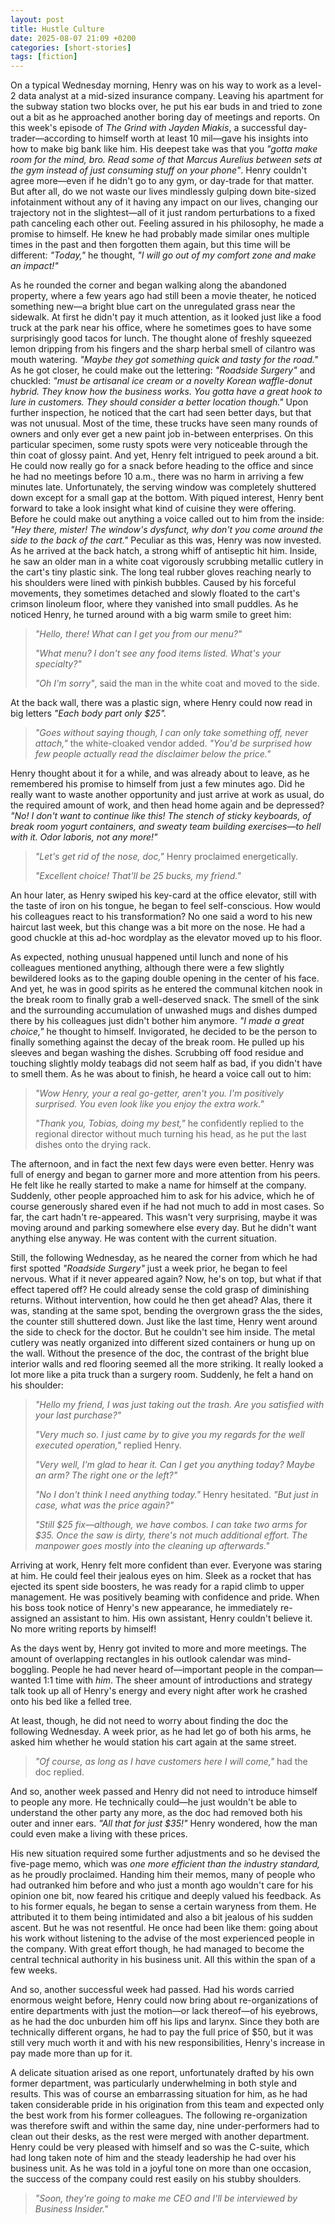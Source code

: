 ```yaml
---
layout: post
title: Hustle Culture
date: 2025-08-07 21:09 +0200
categories: [short-stories]
tags: [fiction]
---
```


On a typical Wednesday morning, Henry was on his way to work as a level-2 data analyst at a mid-sized insurance company. Leaving his apartment for the subway station two blocks over, he put his ear buds in and tried to zone out a bit as he approached another boring day of meetings and reports. On this week's episode of _The Grind with Jayden Miakis_, a successful day-trader—according to himself worth at least 10 mil—gave his insights into how to make big bank like him. His deepest take was that you _"gotta make room for the mind, bro. Read some of that Marcus Aurelius between sets at the gym instead of just consuming stuff on your phone"_. Henry couldn't agree more—even if he didn't go to any gym, or day-trade for that matter. But after all, do we not waste our lives mindlessly gulping down bite-sized infotainment without any of it having any impact on our lives, changing our trajectory not in the slightest—all of it just random perturbations to a fixed path canceling each other out. Feeling assured in his philosophy, he made a promise to himself. He knew he had probably made similar ones multiple times in the past and then forgotten them again, but this time will be different: _"Today,"_ he thought, _"I will go out of my comfort zone and make an impact!"_

As he rounded the corner and began walking along the abandoned property, where a few years ago had still been a movie theater, he noticed something new—a bright blue cart on the unregulated grass near the sidewalk. At first he didn't pay it much attention, as it looked just like a food truck at the park near his office, where he sometimes goes to have some surprisingly good tacos for lunch. The thought alone of freshly squeezed lemon dripping from his fingers and the sharp herbal smell of cilantro was mouth watering. _"Maybe they got something quick and tasty for the road."_ As he got closer, he could make out the lettering: *"Roadside Surgery"* and chuckled: _"must be artisanal ice cream or a novelty Korean waffle-donut hybrid. They know how the business works. You gotta have a great hook to lure in customers. They should consider a better location though."_ Upon further inspection, he noticed that the cart had seen better days, but that was not unusual. Most of the time, these trucks have seen many rounds of owners and only ever get a new paint job in-between enterprises. On this particular specimen, some rusty spots were very noticeable through the thin coat of glossy paint. And yet, Henry felt intrigued to peek around a bit. He could now really go for a snack before heading to the office and since he had no meetings before 10 a.m., there was no harm in arriving a few minutes late. Unfortunately, the serving window was completely shuttered down except for a small gap at the bottom. With piqued interest, Henry bent forward to take a look insight what kind of cuisine they were offering. Before he could make out anything a voice called out to him from the inside: _"Hey there, mister! The window's dysfunct, why don't you come around the side to the back of the cart."_ Peculiar as this was, Henry was now invested. As he arrived at the back hatch, a strong whiff of antiseptic hit him. Inside, he saw an older man in a white coat vigorously scrubbing metallic cutlery in the cart's tiny plastic sink. The long teal rubber gloves reaching nearly to his shoulders were lined with pinkish bubbles. Caused by his forceful movements, they sometimes detached and slowly floated to the cart's crimson linoleum floor, where they vanished into small puddles. As he noticed Henry, he turned around with a big warm smile to greet him: 

> _"Hello, there! What can I get you from our menu?"_
>
> _"What menu? I don't see any food items listed. What's your specialty?"_
>
> _"Oh I'm sorry"_, said the man in the white coat and moved to the side.
>

At the back wall, there was a plastic sign, where Henry could now read in big letters _"Each body part only $25"._

> _"Goes without saying though, I can only take something off, never attach,"_ the white-cloaked vendor added. _"You'd be surprised how few people actually read the disclaimer below the price."_
>

Henry thought about it for a while, and was already about to leave, as he remembered his promise to himself from just a few minutes ago. Did he really want to waste another opportunity and just arrive at work as usual, do the required amount of work, and then head home again and be depressed? _"No! I don't want to continue like this! The stench of sticky keyboards, of break room yogurt containers, and sweaty team building exercises—to hell with it. Odor laboris, not any more!"_ 

> _"Let's get rid of the nose, doc,"_ Henry proclaimed energetically.
>
> _"Excellent choice! That'll be 25 bucks, my friend."_
>

An hour later, as Henry swiped his key-card at the office elevator, still with the taste of iron on his tongue, he began to feel self-conscious. How would his colleagues react to his transformation? No one said a word to his new haircut last week, but this change was a bit more on the nose. He had a good chuckle at this ad-hoc wordplay as the elevator moved up to his floor. 

As expected, nothing unusual happened until lunch and none of his colleagues mentioned anything, although there were a few slightly bewildered looks as to the gaping double opening in the center of his face. And yet, he was in good spirits as he entered the communal kitchen nook in the break room to finally grab a well-deserved snack. The smell of the sink and the surrounding accumulation of unwashed mugs and dishes dumped there by his colleagues just didn't bother him anymore. _"I made a great choice,"_ he thought to himself. Invigorated, he decided to be the person to finally something against the decay of the break room. He pulled up his sleeves and began washing the dishes. Scrubbing off food residue and touching slightly moldy teabags did not seem half as bad, if you didn't have to smell them. As he was about to finish, he heard a voice call out to him:

> _"Wow Henry, your a real go-getter, aren't you. I'm positively surprised. You even look like you enjoy the extra work."_
>
> _"Thank you, Tobias, doing my best,"_ he confidently replied to the regional director without much turning his head, as he put the last dishes onto the drying rack.
>

The afternoon, and in fact the next few days were even better. Henry was full of energy and began to garner more and more attention from his peers. He felt like he really started to make a name for himself at the company. Suddenly, other people approached him to ask for his advice, which he of course generously shared even if he had not much to add in most cases. So far, the cart hadn't re-appeared. This wasn't very surprising, maybe it was moving around and parking somewhere else every day. But he didn't want anything else anyway. He was content with the current situation.

Still, the following Wednesday, as he neared the corner from which he had first spotted *"Roadside Surgery"* just a week prior, he began to feel nervous. What if it never appeared again? Now, he's on top, but what if that effect tapered off? He could already sense the cold grasp of diminishing returns. Without intervention, how could he then get ahead? Alas, there it was, standing at the same spot, bending the overgrown grass the the sides, the counter still shuttered down. Just like the last time, Henry went around the side to check for the doctor. But he couldn't see him inside. The metal cutlery was neatly organized into different sized containers or hung up on the wall. Without the presence of the doc, the contrast of the bright blue interior walls and red flooring seemed all the more striking. It really looked a lot more like a pita truck than a surgery room. Suddenly, he felt a hand on his shoulder:

> _"Hello my friend, I was just taking out the trash. Are you satisfied with your last purchase?"_
>
> _"Very much so. I just came by to give you my regards for the well executed operation,"_ replied Henry.
>
> _"Very well, I'm glad to hear it. Can I get you anything today? Maybe an arm? The right one or the left?"_
>
> _"No I don't think I need anything today."_ Henry hesitated. _"But just in case, what was the price again?"_
>
> _"Still $25 fix—although, we have combos. I can take two arms for $35. Once the saw is dirty, there's not much additional effort. The manpower goes mostly into the cleaning up afterwards."_
>

Arriving at work, Henry felt more confident than ever. Everyone was staring at him. He could feel their jealous eyes on him. Sleek as a rocket that has ejected its spent side boosters, he was ready for a rapid climb to upper management. He was positively beaming with confidence and pride. When his boss took notice of Henry's new appearance, he immediately re-assigned an assistant to him. His own assistant, Henry couldn't believe it. No more writing reports by himself! 

As the days went by, Henry got invited to more and more meetings. The amount of overlapping rectangles in his outlook calendar was mind-boggling. People he had never heard of—important people in the compan—wanted 1:1 time with *him*. The sheer amount of introductions and strategy talk took up all of Henry's energy and every night after work he crashed onto his bed like a felled tree.

At least, though, he did not need to worry about finding the doc the following Wednesday. A week prior, as he had let go of both his arms, he asked him whether he would station his cart again at the same street. 

> _"Of course, as long as I have customers here I will come,"_ had the doc replied.
>

And so, another week passed and Henry did not need to introduce himself to people any more. He technically could—he just wouldn't be able to understand the other party any more, as the doc had removed both his outer and inner ears. _"All that for just $35!"_ Henry wondered, how the man could even make a living with these prices. 

His new situation required some further adjustments and so he devised the five-page memo, which was _one more efficient than the industry standard,_ as he proudly proclaimed. Handing him their memos, many of people who had outranked him before and who just a month ago wouldn't care for his opinion one bit, now feared his critique and deeply valued his feedback. As to his former equals, he began to sense a certain waryness from them. He attributed it to them being intimidated and also a bit jealous of his sudden ascent. But he was not resentful. He once had been like them: going about his work without listening to the advise of the most experienced people in the company. With great effort though, he had managed to become the central technical authority in his business unit. All this within the span of a few weeks. 

And so, another successful week had passed. Had his words carried enormous weight before, Henry could now bring about re-organizations of entire departments with just the motion—or lack thereof—of his eyebrows, as he had the doc unburden him off his lips and larynx. Since they both are technically different organs, he had to pay the full price of $50, but it was still very much worth it and with his new responsibilities, Henry's increase in pay made more than up for it. 

A delicate situation arised as one report, unfortunately drafted by his own former department, was particularly underwhelming in both style and results. This was of course an embarrassing situation for him, as he had taken considerable pride in his origination from this team and expected only the best work from his former colleagues. The following re-organization was therefore swift and within the same day, nine under-performers had to clean out their desks, as the rest were merged with another department. Henry could be very pleased with himself and so was the C-suite, which had long taken note of him and the steady leadership he had over his business unit. As he was told in a joyful tone on more than one occasion, the success of the company could rest easily on his stubby shoulders.

> _"Soon, they're going to make me CEO and I'll be interviewed by Business Insider."_
